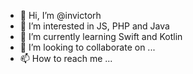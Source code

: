 - 👋 Hi, I’m @invictorh
- 👀 I’m interested in JS, PHP and Java
- 🌱 I’m currently learning Swift and Kotlin
- 💞️ I’m looking to collaborate on ...
- 📫 How to reach me ...

<!---
invictorh/invictorh is a ✨ special ✨ repository because its `README.md` (this file) appears on your GitHub profile.
You can click the Preview link to take a look at your changes.
--->
